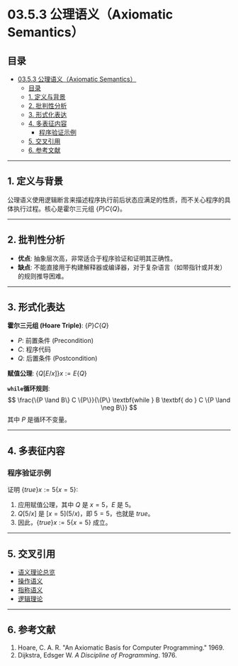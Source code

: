 # 03.5.3 公理语义（Axiomatic Semantics）

## 目录

- [03.5.3 公理语义（Axiomatic Semantics）](#0353-公理语义axiomatic-semantics)
  - [目录](#目录)
  - [1. 定义与背景](#1-定义与背景)
  - [2. 批判性分析](#2-批判性分析)
  - [3. 形式化表达](#3-形式化表达)
  - [4. 多表征内容](#4-多表征内容)
    - [程序验证示例](#程序验证示例)
  - [5. 交叉引用](#5-交叉引用)
  - [6. 参考文献](#6-参考文献)

---

## 1. 定义与背景

公理语义使用逻辑断言来描述程序执行前后状态应满足的性质，而不关心程序的具体执行过程。核心是霍尔三元组 $\{P\} C \{Q\}$。

---

## 2. 批判性分析

- **优点**: 抽象层次高，非常适合于程序验证和证明其正确性。
- **缺点**: 不能直接用于构建解释器或编译器，对于复杂语言（如带指针或并发）的规则推导困难。

---

## 3. 形式化表达

**霍尔三元组 (Hoare Triple)**: $\{P\} C \{Q\}$

- $P$: 前置条件 (Precondition)
- $C$: 程序代码
- $Q$: 后置条件 (Postcondition)

**赋值公理**:
$\{Q[E/x]\} x := E \{Q\}$

**`while`循环规则**:
$$
\frac{\{P \land B\} C \{P\}}{\{P\} \textbf{while } B \textbf{ do } C \{P \land \neg B\}}
$$
其中 $P$ 是循环不变量。

---

## 4. 多表征内容

### 程序验证示例

证明 $\{true\} x := 5 \{x = 5\}$:

1. 应用赋值公理，其中 $Q$ 是 $x=5$，$E$ 是 $5$。
2. $Q[5/x]$ 是 $[x=5](5/x)$，即 $5=5$，也就是 $true$。
3. 因此，$\{true\} x := 5 \{x=5\}$ 成立。

---

## 5. 交叉引用

- [语义理论总览](./README.md)
- [操作语义](./03.5.1_Operational_Semantics.md)
- [指称语义](./03.5.2_Denotational_Semantics.md)
- [逻辑理论](../../11_Logic_Theory/README.md)

---

## 6. 参考文献

1. Hoare, C. A. R. "An Axiomatic Basis for Computer Programming." 1969.
2. Dijkstra, Edsger W. *A Discipline of Programming*. 1976.
